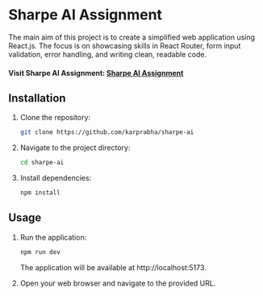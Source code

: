 # Sharpe AI Assignment

The main aim of this project is to create a simplified web application using React.js. The focus is on showcasing skills in React Router, form input validation, error handling, and writing clean, readable code.

#### Visit Sharpe AI Assignment: [Sharpe AI Assignment](https://sharpe-ai-assignment.netlify.app/)

## Installation

1.  Clone the repository:

    ```bash
    git clone https://github.com/karprabha/sharpe-ai
    ```

2.  Navigate to the project directory:
    ```bash
    cd sharpe-ai
    ```
3.  Install dependencies:
    ```bash
    npm install
    ```

## Usage

1.  Run the application:

    ```bash
    npm run dev
    ```

    The application will be available at http://localhost:5173.

2.  Open your web browser and navigate to the provided URL.
